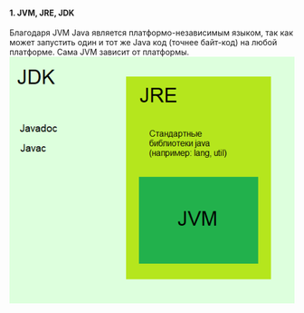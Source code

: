 #### 1. JVM, JRE, JDK
  Благодаря JVM Java является платформо-независимым языком, так как может запустить один и тот же Java код (точнее байт-код) на любой платформе. Сама JVM зависит от платформы.
![alt-текст](https://github.com/Primisen/interview/blob/master/jdk-jre-jvm.png "")
